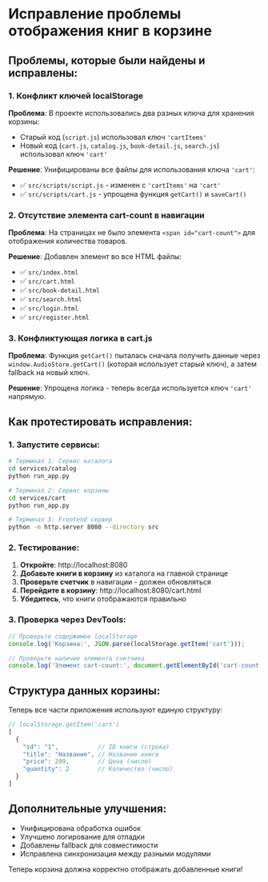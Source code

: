 # Исправление проблемы отображения книг в корзине

## Проблемы, которые были найдены и исправлены:

### 1. Конфликт ключей localStorage
**Проблема**: В проекте использовались два разных ключа для хранения корзины:
- Старый код (`script.js`) использовал ключ `'cartItems'`
- Новый код (`cart.js`, `catalog.js`, `book-detail.js`, `search.js`) использовал ключ `'cart'`

**Решение**: Унифицированы все файлы для использования ключа `'cart'`:
- ✅ `src/scripts/script.js` - изменен с `'cartItems'` на `'cart'`
- ✅ `src/scripts/cart.js` - упрощена функция `getCart()` и `saveCart()`

### 2. Отсутствие элемента cart-count в навигации
**Проблема**: На страницах не было элемента `<span id="cart-count">` для отображения количества товаров.

**Решение**: Добавлен элемент во все HTML файлы:
- ✅ `src/index.html`
- ✅ `src/cart.html`
- ✅ `src/book-detail.html`
- ✅ `src/search.html`
- ✅ `src/login.html`
- ✅ `src/register.html`

### 3. Конфликтующая логика в cart.js
**Проблема**: Функция `getCart()` пыталась сначала получить данные через `window.AudioStore.getCart()` (которая использует старый ключ), а затем fallback на новый ключ.

**Решение**: Упрощена логика - теперь всегда используется ключ `'cart'` напрямую.

## Как протестировать исправления:

### 1. Запустите сервисы:

```bash
# Терминал 1: Сервис каталога
cd services/catalog
python run_app.py

# Терминал 2: Сервис корзины  
cd services/cart
python run_app.py

# Терминал 3: Frontend сервер
python -m http.server 8080 --directory src
```

### 2. Тестирование:

1. **Откройте**: http://localhost:8080
2. **Добавьте книги в корзину** из каталога на главной странице
3. **Проверьте счетчик** в навигации - должен обновляться
4. **Перейдите в корзину**: http://localhost:8080/cart.html
5. **Убедитесь**, что книги отображаются правильно

### 3. Проверка через DevTools:

```javascript
// Проверьте содержимое localStorage
console.log('Корзина:', JSON.parse(localStorage.getItem('cart')));

// Проверьте наличие элемента счетчика
console.log('Элемент cart-count:', document.getElementById('cart-count'));
```

## Структура данных корзины:

Теперь все части приложения используют единую структуру:

```javascript
// localStorage.getItem('cart')
[
  {
    "id": "1",           // ID книги (строка)
    "title": "Название", // Название книги
    "price": 299,        // Цена (число)
    "quantity": 2        // Количество (число)
  }
]
```

## Дополнительные улучшения:

- Унифицирована обработка ошибок
- Улучшено логирование для отладки
- Добавлены fallback для совместимости
- Исправлена синхронизация между разными модулями

Теперь корзина должна корректно отображать добавленные книги!

